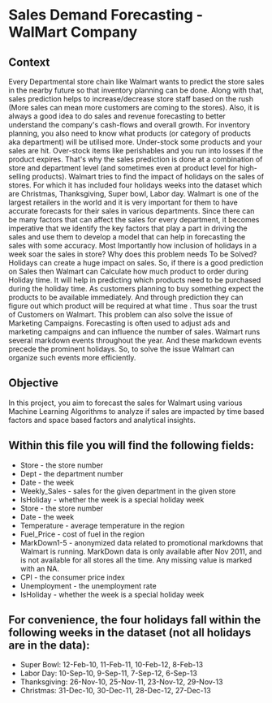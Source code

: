 # Sales Demand Forecasting - WalMart Company
## Context
Every Departmental store chain like Walmart wants to predict the store sales in the nearby future so that inventory planning can be done. Along with that, sales prediction helps to increase/decrease store staff based on the rush (More sales can mean more customers are coming to the stores). Also, it is always a good idea to do sales and revenue forecasting to better understand the company's cash-flows and overall growth. For inventory planning, you also need to know what products (or category of products aka department) will be utilised more. Under-stock some products and your sales are hit. Over-stock items like perishables and you run into losses if the product expires. That's why the sales prediction is done at a combination of store and department level (and sometimes even at product level for high-selling products).
Walmart tries to find the impact of holidays on the sales of stores. For which it has included four holidays weeks into the dataset which are Christmas, Thanksgiving, Super bowl, Labor day. Walmart is one of the largest retailers in the world and it is very important for them to have accurate forecasts for their sales in various departments. Since there can be many factors that can affect the sales for every department, it becomes imperative that we identify the key factors that play a part in driving the sales and use them to develop a model that can help in forecasting the sales with some accuracy.
Most Importantly how inclusion of holidays in a week soar the sales in store?  Why does this problem needs To be Solved? Holidays can create a huge impact on sales. So, if there is a good prediction on Sales then Walmart can Calculate how much product to order during Holiday time. It will help in predicting which products need to be purchased during the holiday time. As customers planning to buy something expect the products to be available immediately. And through prediction they can figure out which product will be required at what time . Thus soar the trust of Customers on Walmart. This problem can also solve the issue of Marketing Campaigns. Forecasting is often used to adjust ads and marketing campaigns and can influence the number of sales. Walmart runs several markdown events throughout the year. And these markdown events precede the prominent holidays. So, to solve the issue Walmart can organize such events more efficiently.
## Objective 
In this project, you aim to forecast the sales for Walmart using various Machine Learning Algorithms to analyze if sales are impacted by time based factors and space based factors  and analytical insights.
## Within this file you will find the following fields:
-	Store - the store number
-	Dept - the department number
-	Date - the week
-	Weekly_Sales -  sales for the given department in the given store
-	IsHoliday - whether the week is a special holiday week
-	Store - the store number
-	Date - the week
-	Temperature - average temperature in the region
-	Fuel_Price - cost of fuel in the region
-	MarkDown1-5 - anonymized data related to promotional markdowns that Walmart is running. MarkDown data is only available after Nov 2011, and is not available for all stores all the time. Any missing value is marked with an NA.
-	CPI - the consumer price index
-	Unemployment - the unemployment rate
-	IsHoliday - whether the week is a special holiday week
## For convenience, the four holidays fall within the following weeks in the dataset (not all holidays are in the data):
- Super Bowl: 12-Feb-10, 11-Feb-11, 10-Feb-12, 8-Feb-13
-	Labor Day: 10-Sep-10, 9-Sep-11, 7-Sep-12, 6-Sep-13
-	Thanksgiving: 26-Nov-10, 25-Nov-11, 23-Nov-12, 29-Nov-13
-	Christmas: 31-Dec-10, 30-Dec-11, 28-Dec-12, 27-Dec-13

